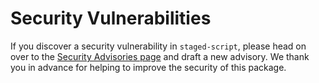 # Security Vulnerabilities

If you discover a security vulnerability in `staged-script`, please head on
over to the [Security Advisories page][advisories] and
draft a new advisory.  We thank you in advance for helping to improve the
security of this package.

[advisories]:  https://github.com/sandialabs/staged-script/security/advisories

